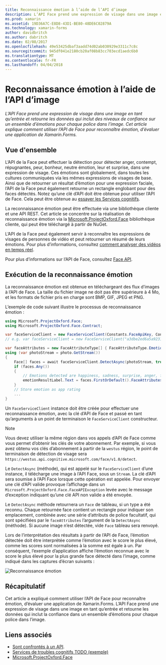 ```yaml
---
title: Reconnaissance émotion à l’aide de l’API d’image
description: L’API Face prend une expression de visage dans une image en tant qu’entrée et retourne les données qui inclut des niveaux de confiance sur un ensemble d’émotions pour chaque police dans l’image. Cet article explique comment utiliser l’API de Face pour reconnaître émotion, d’évaluer une application de Xamarin.Forms.
ms.prod: xamarin
ms.assetid: 19D36A7C-E8D8-43D1-BE80-48DE6C02879A
ms.technology: xamarin-forms
author: davidbritch
ms.author: dabritch
ms.date: 02/08/2017
ms.openlocfilehash: 49e53425dbaf3aadd74d02ab030929e3311c7c8c
ms.sourcegitcommit: 945df041e2180cb20af08b83cc703ecd1aedc6b0
ms.translationtype: MT
ms.contentlocale: fr-FR
ms.lasthandoff: 04/04/2018
---
```

# <a name="emotion-recognition-using-the-face-api"></a>Reconnaissance émotion à l’aide de l’API d’image

_L’API Face prend une expression de visage dans une image en tant qu’entrée et retourne les données qui inclut des niveaux de confiance sur un ensemble d’émotions pour chaque police dans l’image. Cet article explique comment utiliser l’API de Face pour reconnaître émotion, d’évaluer une application de Xamarin.Forms._

## <a name="overview"></a>Vue d'ensemble

L’API de la Face peut effectuer la détection pour détecter anger, contempt, répugnantes, peur, bonheur, neutre émotion, leur et surprise, dans une expression de visage. Ces émotions sont globalement, dans toutes les cultures communiquées via les mêmes expressions de visages de base. Ainsi que de retourner un résultat d’émotion pour une expression faciale, l’API de la Face peut également retourne un rectangle englobant pour des faces détectés. Notez qu’une clé d’API doit être obtenue pour utiliser l’API de Face. Cela peut être obtenue au [essayer les Services cognitifs](https://azure.microsoft.com/try/cognitive-services/?api=face-api).

La reconnaissance émotion peut être effectuée via une bibliothèque cliente et une API REST. Cet article se concentre sur la réalisation de reconnaissance émotion via la [Microsoft.ProjectOxford.Face](https://www.nuget.org/packages/Microsoft.ProjectOxford.Face/) bibliothèque cliente, qui peut être téléchargé à partir de NuGet.

L’API de la Face peut également servir à reconnaître les expressions de visages de personnes de vidéo et peut retourner un résumé de leurs émotions. Pour plus d’informations, consultez [comment analyser des vidéos en temps réel](/azure/cognitive-services/face/face-api-how-to-topics/howtoanalyzevideo_face/).

Pour plus d’informations sur l’API de Face, consultez [Face API](/azure/cognitive-services/face/overview/).

## <a name="performing-emotion-recognition"></a>Exécution de la reconnaissance émotion

La reconnaissance émotion est obtenue en téléchargeant des flux d’images à l’API de Face. La taille du fichier image ne doit pas être supérieure à 4 Mo, et les formats de fichier pris en charge sont BMP, GIF, JPEG et PNG.

L’exemple de code suivant illustre le processus de reconnaissance émotion :

```csharp
using Microsoft.ProjectOxford.Face;
using Microsoft.ProjectOxford.Face.Contract;

var faceServiceClient = new FaceServiceClient(Constants.FaceApiKey, Constants.FaceEndpoint);
// e.g. var faceServiceClient = new FaceServiceClient("a3dbe2ed6a5a9231bb66f9a964d64a12", "https://westus.api.cognitive.microsoft.com/face/v1.0/detect");

var faceAttributes = new FaceAttributeType[] { FaceAttributeType.Emotion };
using (var photoStream = photo.GetStream())
{
    Face[] faces = await faceServiceClient.DetectAsync(photoStream, true, false, faceAttributes);
    if (faces.Any())
    {
        // Emotions detected are happiness, sadness, surprise, anger, fear, contempt, disgust, or neutral.
        emotionResultLabel.Text = faces.FirstOrDefault().FaceAttributes.Emotion.ToRankedList().FirstOrDefault().Key;
    }
    // Store emotion as app rating
    ...
}
```

Un `FaceServiceClient` instance doit être créée pour effectuer une reconnaissance émotion, avec la clé d’API de Face et passé en tant qu’arguments à un point de terminaison le `FaceServiceClient` constructeur.

> [!NOTE]
> Vous devez utiliser la même région dans vos appels d’API de Face comme vous permet d’obtenir les clés de votre abonnement. Par exemple, si vous avez obtenu vos clés d’abonnement à partir de la `westus` région, le point de terminaison de détection de visage sera `https://westus.api.cognitive.microsoft.com/face/v1.0/detect`.

Le `DetectAsync` (méthode), qui est appelé sur le `FaceServiceClient` d’une instance, il télécharge une image à l’API Face, sous un `Stream`. La clé d’API sera soumise à l’API Face lorsque cette opération est appelée. Pour envoyer une clé d’API valide provoque l’affichage dans un `Microsoft.ProjectOxford.Face.FaceAPIException` levée avec le message d’exception indiquant qu’une clé API non valide a été envoyée.

Le `DetectAsync` méthode retournera un `Face` de tableau, si un type a été reconnu. Chaque retournée face contient un rectangle pour indiquer son emplacement, combinée avec une série d’attributs de police facultatif, qui sont spécifiées par le `faceAttributes` l’argument de la `DetectAsync` (méthode). Si aucune image n’est détectée, vide `Face` tableau sera renvoyé.

Lors de l’interprétation des résultats à partir de l’API de Face, l’émotion détectée doit être interprétée comme l’émotion avec le score le plus élevé, comme les scores sont normalisées à la somme est égale à un. Par conséquent, l’exemple d’application affiche l’émotion reconnue avec le score le plus élevé pour la plus grande face détecté dans l’image, comme indiqué dans les captures d’écran suivants :

![](emotion-recognition-images/emotion-recognition.png "Reconnaissance émotion")

## <a name="summary"></a>Récapitulatif

Cet article a expliqué comment utiliser l’API de Face pour reconnaître émotion, d’évaluer une application de Xamarin.Forms. L’API Face prend une expression de visage dans une image en tant qu’entrée et retourne les données qui inclut la confiance dans un ensemble d’émotions pour chaque police dans l’image.

## <a name="related-links"></a>Liens associés

- [Sont confrontés à un API](/azure/cognitive-services/face/overview/).
- [Services de troubles cognitifs TODO (exemple)](https://developer.xamarin.com/samples/xamarin-forms/WebServices/TodoCognitiveServices/)
- [Microsoft.ProjectOxford.Face](https://www.nuget.org/packages/Microsoft.ProjectOxford.Face/)
